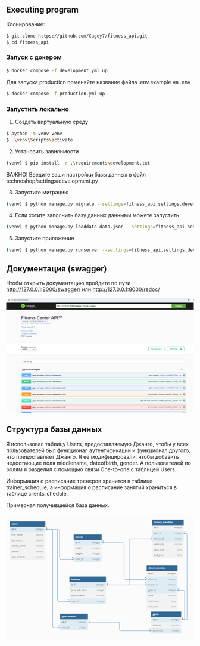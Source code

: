 ## Executing program

Клонирование:

```sh
$ git clone https://github.com/Cagey7/fitness_api.git
$ cd fitness_api
```

### Запуск с докером

```sh
$ docker compose -f development.yml up
```

Для запуска production поменяйте название файла .env.example на .env

```sh
$ docker compose -f production.yml up
```

### Запустить локально

1) Создать виртуальную среду

```sh
$ python -m venv venv
$ .\venv\Scripts\activate
```

2) Установить зависимости

```sh
(venv) $ pip install -r .\requirements\development.txt
```

ВАЖНО! Введите ваши настройки базы данных в файл technoshop/settings/development.py

3) Запустите миграцию

```sh
(venv) $ python manage.py migrate --settings=fitness_api.settings.development
```

4) Если хотите заполнить базу данных данными можете запустить

```sh
(venv) $ python manage.py loaddata data.json --settings=fitness_api.settings.development
```

5) Запустите приложение

```sh
(venv) $ python manage.py runserver --settings=fitness_api.settings.development
```

## Документация (swagger)

Чтобы открыть документацию пройдите по пути http://127.0.0.1:8000/swagger/ или http://127.0.0.1:8000/redoc/

<img src="media/swagger.png" width="1200" />

## Структура базы данных

Я использовал таблицу Users, предоставляемую Джанго, чтобы у всех пользователей был функционал аутентификации и функционал другого, что предоставляет Джанго. Я ее модифицировали, чтобы добавить недостающие поля middlename, dateofbirth, gender. А пользователей по ролям я разделил с помощью связи One-to-one с таблицей Users.

Информация о расписание тренеров хранится в таблице trainer_schedule, а информация о расписание занятий храниться в таблице clients_chedule.

Примерная получившейся база данных.

<img src="media/db-structure.png" width="1200" />
